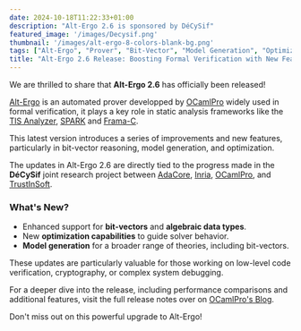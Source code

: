 ```yaml
---
date: 2024-10-18T11:22:33+01:00
description: "Alt-Ergo 2.6 is sponsored by DéCySif"
featured_image: '/images/Decysif.png'
thumbnail: '/images/alt-ergo-8-colors-blank-bg.png'
tags: ["Alt-Ergo", "Prover", "Bit-Vector", "Model Generation", "Optimization", "Release"]
title: "Alt-Ergo 2.6 Release: Boosting Formal Verification with New Features"
---
```


We are thrilled to share that **Alt-Ergo 2.6** has officially been released!

[Alt-Ergo](https://alt-ergo.ocamlpro.com/) is an automated prover developped by
[OCamlPro](https://ocamlpro.com/) widely used in formal verification, it plays
a key role in static analysis frameworks like the [TIS
Analyzer](https://www.trust-in-soft.com/trustinsoft-analyzer),
[SPARK](https://www.adacore.com/about-spark") and
[Frama-C](https://frama-c.com/).

This latest version introduces a series of improvements and new features,
particularly in bit-vector reasoning, model generation, and optimization.

The updates in Alt-Ergo 2.6 are directly tied to the progress made in the
**DéCySif** joint research project between [AdaCore](https://www.adacore.com/),
[Inria](https://www.inria.fr/en/toccata), [OCamlPro](https://ocamlpro.com/), and
[TrustInSoft](https://www.trust-in-soft.com/).

### What's New?

- Enhanced support for **bit-vectors** and **algebraic data types**.
- New **optimization capabilities** to guide solver behavior.
- **Model generation** for a broader range of theories, including bit-vectors.

These updates are particularly valuable for those working on low-level code
verification, cryptography, or complex system debugging.

For a deeper dive into the release, including performance comparisons and
additional features, visit the full release notes over on [OCamlPro's
Blog](https://ocamlpro.com/blog/2024_09_01_alt_ergo_2_6_0_released/). 

Don't miss out on this powerful upgrade to Alt-Ergo!

